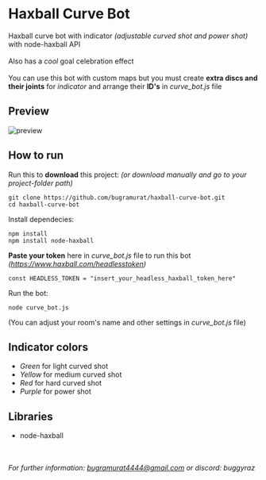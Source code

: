 # Haxball Curve Bot
Haxball curve bot with indicator *(adjustable curved shot and power shot)* with node-haxball API
<br><br>
Also has a *cool* goal celebration effect
<br><br>
You can use this bot with custom maps but you must create **extra discs and their joints** for *indicator* and arrange their **ID's** in *curve_bot.js* file

## Preview
![preview](https://media1.giphy.com/media/v1.Y2lkPTc5MGI3NjExb3VhNnp1ZzI5djUycXU0NDY5ZzRpNXBmeTJpcmV1b21xcG5oNzlnayZlcD12MV9pbnRlcm5hbF9naWZfYnlfaWQmY3Q9Zw/0ybbkT6wrH94PYXFNV/giphy.gif)

## How to run
Run this to **download** this project: *(or download manually and go to your project-folder path)*
```
git clone https://github.com/bugramurat/haxball-curve-bot.git
cd haxball-curve-bot
```
Install dependecies:
```
npm install
npm install node-haxball
```
**Paste your token** here in *curve_bot.js* file to run this bot *(https://www.haxball.com/headlesstoken)*
```
const HEADLESS_TOKEN = "insert_your_headless_haxball_token_here"
```
Run the bot:
```
node curve_bot.js
```
(You can adjust your room's name and other settings in *curve_bot.js* file)

## Indicator colors
- *Green* for light curved shot
- *Yellow* for medium curved shot
- *Red* for hard curved shot
- *Purple* for power shot

## Libraries
- node-haxball

<br></br>
*For further information: bugramurat4444@gmail.com or discord: buggyraz*
